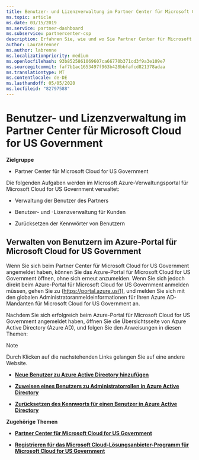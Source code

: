 ```yaml
---
title: Benutzer- und Lizenzverwaltung im Partner Center für Microsoft Cloud for US Government | Partner Center für Microsoft Cloud for US Government
ms.topic: article
ms.date: 03/15/2019
ms.service: partner-dashboard
ms.subservice: partnercenter-csp
description: Erfahren Sie, wie und wo Sie Partner Center für Microsoft Cloud für Partner, Kunden und Lizenzen von US-Behörden sowie für das Zurücksetzen von Kenn Wörtern verwalten.
author: LauraBrenner
ms.author: labrenne
ms.localizationpriority: medium
ms.openlocfilehash: 93b8525861069607ca66770b371cd3f9a3e109e7
ms.sourcegitcommit: faf7b1ac1653497f963b428bbfafcd821378adaa
ms.translationtype: MT
ms.contentlocale: de-DE
ms.lasthandoff: 05/05/2020
ms.locfileid: "82797588"
---
```

# <a name="user-and-license-management-in-partner-center-for-microsoft-cloud-for-us-government"></a>Benutzer- und Lizenzverwaltung im Partner Center für Microsoft Cloud for US Government

**Zielgruppe**

-  Partner Center für Microsoft Cloud for US Government

Die folgenden Aufgaben werden im Microsoft Azure-Verwaltungsportal für Microsoft Cloud for US Government verwaltet:

- Verwaltung der Benutzer des Partners

- Benutzer- und -Lizenzverwaltung für Kunden

- Zurücksetzen der Kennwörter von Benutzern


## <a name="how-to-manage-users-in-the-azure-portal-for-microsoft-cloud-for-us-government"></a>Verwalten von Benutzern im Azure-Portal für Microsoft Cloud for US Government

Wenn Sie sich beim Partner Center für Microsoft Cloud for US Government angemeldet haben, können Sie das Azure-Portal für Microsoft Cloud for US Government öffnen, ohne sich erneut anzumelden. Wenn Sie sich jedoch direkt beim Azure-Portal für Microsoft Cloud for US Government anmelden müssen, gehen Sie zu (https://portal.azure.us/)), und melden Sie sich mit den globalen Administratoranmeldeinformationen für Ihren Azure AD-Mandanten für Microsoft Cloud for US Government an.

Nachdem Sie sich erfolgreich beim Azure-Portal für Microsoft Cloud for US Government angemeldet haben, öffnen Sie die Übersichtsseite von Azure Active Directory (Azure AD), und folgen Sie den Anweisungen in diesen Themen:

> [!NOTE]  
> Durch Klicken auf die nachstehenden Links gelangen Sie auf eine andere Website. 

-  [**Neue Benutzer zu Azure Active Directory hinzufügen**](https://docs.microsoft.com/azure/active-directory/active-directory-users-create-azure-portal)

-  [**Zuweisen eines Benutzers zu Administratorrollen in Azure Active Directory**](https://docs.microsoft.com/azure/active-directory/active-directory-users-assign-role-azure-portal)

-  [**Zurücksetzen des Kennworts für einen Benutzer in Azure Active Directory**](https://docs.microsoft.com/azure/active-directory/active-directory-users-reset-password-azure-portal)

**Zugehörige Themen**

-  [**Partner Center für Microsoft Cloud for US Government**](partner-center-for-microsoft-us-govt-cloud.md)

-  [**Registrieren für das Microsoft Cloud-Lösungsanbieter-Programm für Microsoft Cloud for US Government**](enroll-in-csp-for-microsoft-us-govt-cloud.md)
